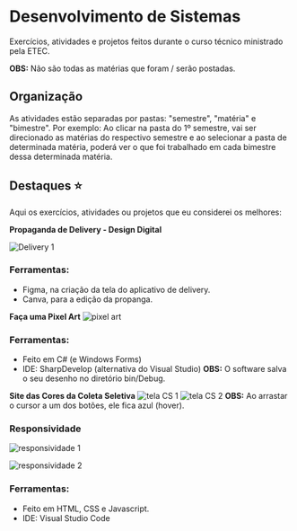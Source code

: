 
# Desenvolvimento de Sistemas

Exercícios, atividades e projetos feitos durante o curso técnico ministrado pela ETEC.

**OBS:** Não são todas as matérias que foram / serão postadas.


## Organização

As atividades estão separadas por pastas: "semestre", "matéria" e "bimestre". Por exemplo:
Ao clicar na pasta do 1º semestre, vai ser direcionado as matérias do respectivo semestre e ao selecionar a pasta de determinada matéria, poderá ver o que foi trabalhado em cada bimestre dessa determinada matéria.


## Destaques ⭐

Aqui os exercícios, atividades ou projetos que eu considerei os melhores:

 **Propaganda de Delivery - Design Digital**

![Delivery 1](https://user-images.githubusercontent.com/109006053/212547275-5d658a64-f213-43ce-baff-d2d9b565e4e7.png)




### Ferramentas:

- Figma, na criação da tela do aplicativo de delivery.
- Canva, para a edição da propanga.

**Faça uma Pixel Art**
![pixel art](https://user-images.githubusercontent.com/109006053/212548096-49884a66-7013-4dbd-a676-f3e17381f809.png)

### Ferramentas:
- Feito em C# (e Windows Forms)
- IDE: SharpDevelop (alternativa do Visual Studio)
**OBS:** O software salva o seu desenho no diretório bin/Debug.

**Site das Cores da Coleta Seletiva**
![tela CS 1](https://user-images.githubusercontent.com/109006053/212548257-7b95015a-926a-4c56-8aef-340abf5d17a2.jpeg)
![tela CS 2](https://user-images.githubusercontent.com/109006053/212548258-7cd38128-0b55-4607-bda5-82ded75ebf6a.jpeg)
**OBS:** Ao arrastar o cursor a um dos botões, ele fica azul (hover).

### Responsividade

![responsividade 1](https://user-images.githubusercontent.com/109006053/212548278-c5eb6551-4ffb-421d-9c3d-cc587f780246.png)

![responsividade 2](https://user-images.githubusercontent.com/109006053/212548281-081ed93e-57fe-4a02-ad8e-c2f23e5b4cd2.png)

### Ferramentas:
- Feito em HTML, CSS e Javascript.
- IDE: Visual Studio Code


